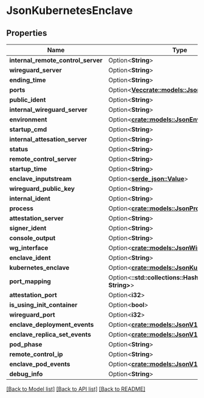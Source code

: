 # JsonKubernetesEnclave

## Properties

Name | Type | Description | Notes
------------ | ------------- | ------------- | -------------
**internal_remote_control_server** | Option<**String**> |  | [optional]
**wireguard_server** | Option<**String**> |  | [optional]
**ending_time** | Option<**String**> |  | [optional]
**ports** | Option<[**Vec<crate::models::JsonEnclavePort>**](json_EnclavePort.md)> |  | [optional]
**public_ident** | Option<**String**> |  | [optional]
**internal_wireguard_server** | Option<**String**> |  | [optional]
**environment** | Option<[**crate::models::JsonEnvironment**](json_Environment.md)> |  | [optional]
**startup_cmd** | Option<**String**> |  | [optional]
**internal_attesation_server** | Option<**String**> |  | [optional]
**status** | Option<**String**> |  | [optional]
**remote_control_server** | Option<**String**> |  | [optional]
**startup_time** | Option<**String**> |  | [optional]
**enclave_inputstream** | Option<[**serde_json::Value**](.md)> |  | [optional]
**wireguard_public_key** | Option<**String**> |  | [optional]
**internal_ident** | Option<**String**> |  | [optional]
**process** | Option<[**crate::models::JsonProcess**](json_Process.md)> |  | [optional]
**attestation_server** | Option<**String**> |  | [optional]
**signer_ident** | Option<**String**> |  | [optional]
**console_output** | Option<**String**> |  | [optional]
**wg_interface** | Option<[**crate::models::JsonWireguardInterface**](json_WireguardInterface.md)> |  | [optional]
**enclave_ident** | Option<**String**> |  | [optional]
**kubernetes_enclave** | Option<[**crate::models::JsonKubernetesEnclave**](json_KubernetesEnclave.md)> |  | [optional]
**port_mapping** | Option<**::std::collections::HashMap<String, String>**> |  | [optional]
**attestation_port** | Option<**i32**> |  | [optional]
**is_using_init_container** | Option<**bool**> |  | [optional]
**wireguard_port** | Option<**i32**> |  | [optional]
**enclave_deployment_events** | Option<[**crate::models::JsonV1EventList**](json_V1EventList.md)> |  | [optional]
**enclave_replica_set_events** | Option<[**crate::models::JsonV1EventList**](json_V1EventList.md)> |  | [optional]
**pod_phase** | Option<**String**> |  | [optional]
**remote_control_ip** | Option<**String**> |  | [optional]
**enclave_pod_events** | Option<[**crate::models::JsonV1EventList**](json_V1EventList.md)> |  | [optional]
**debug_info** | Option<**String**> |  | [optional]

[[Back to Model list]](../README.md#documentation-for-models) [[Back to API list]](../README.md#documentation-for-api-endpoints) [[Back to README]](../README.md)


